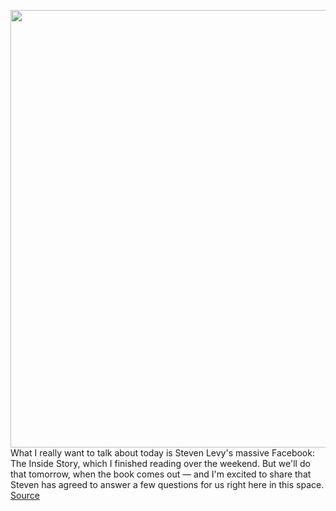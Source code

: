 <img src='https://cdn.vox-cdn.com/thumbor/r7vTlyVmxvca-g0syy8B6y8yYyY=/0x0:5136x3613/1200x800/filters:focal(3719x2755:4539x3575)/cdn.vox-cdn.com/uploads/chorus_image/image/66369470/1201979984.jpg.0.jpg' width='700px' /><br/>
What I really want to talk about today is Steven Levy's massive Facebook: The Inside Story, which I finished reading over the weekend. But we'll do that tomorrow, when the book comes out — and I'm excited to share that Steven has agreed to answer a few questions for us right here in this space.
<a href='https://www.theverge.com/interface/2020/2/25/21150988/bloomberg-social-network-stunts-backfiring-twitter-video-paid-influencers'> Source <a/>